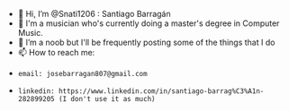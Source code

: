 - 👋 Hi, I’m @Snati1206 : Santiago Barragán
- 👀 I'm a musician who's currently doing a master's degree in Computer Music.
- 🌱 I’m a noob but I'll be frequently posting some of the things that I do
- 📫 How to reach me: 
-     email: josebarragan807@gmail.com 
-     linkedin: https://www.linkedin.com/in/santiago-barrag%C3%A1n-282899205 (I don't use it as much)
